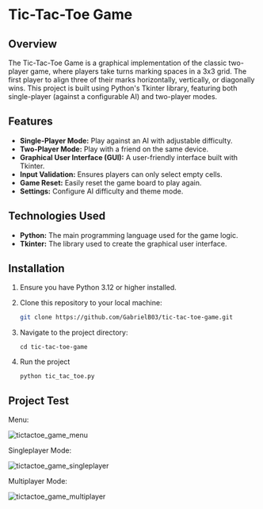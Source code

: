 # Tic-Tac-Toe Game

## Overview
The Tic-Tac-Toe Game is a graphical implementation of the classic two-player game, where players take turns marking spaces in a 3x3 grid. The first player to align three of their marks horizontally, vertically, or diagonally wins. This project is built using Python's Tkinter library, featuring both single-player (against a configurable AI) and two-player modes.

## Features
- **Single-Player Mode:** Play against an AI with adjustable difficulty.
- **Two-Player Mode:** Play with a friend on the same device.
- **Graphical User Interface (GUI):** A user-friendly interface built with Tkinter.
- **Input Validation:** Ensures players can only select empty cells.
- **Game Reset:** Easily reset the game board to play again.
- **Settings:** Configure AI difficulty and theme mode.

## Technologies Used
- **Python:** The main programming language used for the game logic.
- **Tkinter:** The library used to create the graphical user interface.

## Installation

1. Ensure you have Python 3.12 or higher installed.

2. Clone this repository to your local machine:
   ```bash
   git clone https://github.com/GabrielB03/tic-tac-toe-game.git

3. Navigate to the project directory:
   ```
   cd tic-tac-toe-game

4. Run the project
   ```
   python tic_tac_toe.py

## Project Test

Menu:

![tictactoe_game_menu](https://github.com/user-attachments/assets/3261090f-4736-4bbe-a882-aa1b39165161)

Singleplayer Mode:

![tictactoe_game_singleplayer](https://github.com/user-attachments/assets/7d4f3d45-7294-4446-93fe-aa38b31c55a2)

Multiplayer Mode:

![tictactoe_game_multiplayer](https://github.com/user-attachments/assets/07fd5e47-79ce-491e-b0bf-2edb2c4aa9ed)
